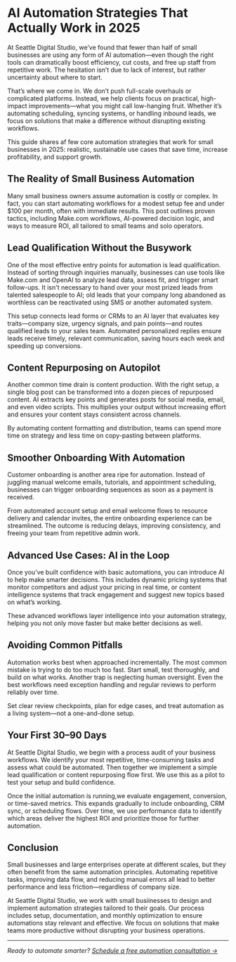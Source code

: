 # AI Automation Strategies That Actually Work in 2025

At Seattle Digital Studio, we’ve found that fewer than half of small businesses are using any form of AI automation—even though the right tools can dramatically boost efficiency, cut costs, and free up staff from repetitive work. The hesitation isn’t due to lack of interest, but rather uncertainty about where to start.

That’s where we come in. We don’t push full-scale overhauls or complicated platforms. Instead, we help clients focus on practical, high-impact improvements—what you might call low-hanging fruit. Whether it’s automating scheduling, syncing systems, or handling inbound leads, we focus on solutions that make a difference without disrupting existing workflows.

This guide shares af few core automation strategies that work for small businesses in 2025: realistic, sustainable use cases that save time, increase profitability, and support growth.

## The Reality of Small Business Automation

Many small business owners assume automation is costly or complex. In fact, you can start automating workflows for a modest setup fee and under $100 per month, often with immediate results. This post outlines proven tactics, including Make.com workflows, AI-powered decision logic, and ways to measure ROI, all tailored to small teams and solo operators.

## Lead Qualification Without the Busywork

One of the most effective entry points for automation is lead qualification. Instead of sorting through inquiries manually, businesses can use tools like Make.com and OpenAI to analyze lead data, assess fit, and trigger smart follow-ups. It isn't necessary to hand over your most prized leads from talented salespeople to AI; old leads that your company long abandoned as worthless can be reactivated using SMS or another automated system.

This setup connects lead forms or CRMs to an AI layer that evaluates key traits—company size, urgency signals, and pain points—and routes qualified leads to your sales team. Automated personalized replies ensure leads receive timely, relevant communication, saving hours each week and speeding up conversions.

## Content Repurposing on Autopilot

Another common time drain is content production. With the right setup, a single blog post can be transformed into a dozen pieces of repurposed content. AI extracts key points and generates posts for social media, email, and even video scripts. This multiplies your output without increasing effort and ensures your content stays consistent across channels.

By automating content formatting and distribution, teams can spend more time on strategy and less time on copy-pasting between platforms.

## Smoother Onboarding With Automation

Customer onboarding is another area ripe for automation. Instead of juggling manual welcome emails, tutorials, and appointment scheduling, businesses can trigger onboarding sequences as soon as a payment is received.

From automated account setup and email welcome flows to resource delivery and calendar invites, the entire onboarding experience can be streamlined. The outcome is reducing delays, improving consistency, and freeing your team from repetitive admin work.

## Advanced Use Cases: AI in the Loop

Once you’ve built confidence with basic automations, you can introduce AI to help make smarter decisions. This includes dynamic pricing systems that monitor competitors and adjust your pricing in real time, or content intelligence systems that track engagement and suggest new topics based on what’s working.

These advanced workflows layer intelligence into your automation strategy, helping you not only move faster but make better decisions as well.

## Avoiding Common Pitfalls

Automation works best when approached incrementally. The most common mistake is trying to do too much too fast. Start small, test thoroughly, and build on what works. Another trap is neglecting human oversight. Even the best workflows need exception handling and regular reviews to perform reliably over time.

Set clear review checkpoints, plan for edge cases, and treat automation as a living system—not a one-and-done setup.

## Your First 30–90 Days

At Seattle Digital Studio, we begin with a process audit of your business workflows. We identify your most repetitive, time-consuming tasks and assess what could be automated. Then together we imiplement a simple lead qualification or content repurposing flow first. We use this as a pilot to test your setup and build confidence.

Once the initial automation is running,we evaluate engagement, conversion, or time-saved metrics. This expands gradually to include onboarding, CRM sync, or scheduling flows. Over time, we use performance data to identify which areas deliver the highest ROI and prioritize those for further automation.

## Conclusion

Small businesses and large enterprises operate at different scales, but they often benefit from the same automation principles. Automating repetitive tasks, improving data flow, and reducing manual errors all lead to better performance and less friction—regardless of company size.

At Seattle Digital Studio, we work with small busiinesses to design and implement automation strategies tailored to their goals. Our process includes setup, documentation, and monthly optimization to ensure automations stay relevant and effective. We focus on solutions that make teams more productive without disrupting your business operations.

<HR>

*Ready to automate smarter? [Schedule a free automation consultation →](/contact)*
